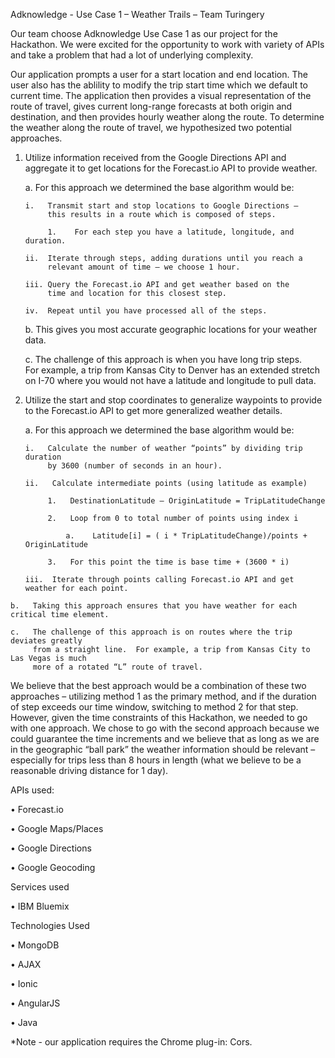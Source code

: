 Adknowledge - Use Case 1 – Weather Trails – Team Turingery

Our team choose Adknowledge Use Case 1 as our project for the Hackathon.  We 
were excited for the opportunity to work with variety of APIs and take a 
problem that had a lot of underlying complexity.  

Our application prompts a user for a start location and end location.  The 
user also has the ablility to modify the trip start time which we default to 
current time.  The application then provides a visual representation of the 
route of travel, gives current long-range forecasts at both origin and 
destination, and then provides hourly weather along the route.
To determine the weather along the route of travel, we hypothesized two 
potential approaches.  

   1)   Utilize information received from the Google Directions API and aggregate 
        it to get locations for the Forecast.io API to provide weather.
        
        a.  For this approach we determined the base algorithm would be:
            
            i.   Transmit start and stop locations to Google Directions – 
                 this results in a route which is composed of steps.
                 
                 1.    For each step you have a latitude, longitude, and duration.
                 
            ii.  Iterate through steps, adding durations until you reach a 
                 relevant amount of time – we choose 1 hour.  
                 
            iii. Query the Forecast.io API and get weather based on the 
                 time and location for this closest step.
                 
            iv.  Repeat until you have processed all of the steps.
        b.  This gives you most accurate geographic locations for your weather data.  
        
        c.  The challenge of this approach is when you have long trip steps.  
            For example, a trip from Kansas City to Denver has an extended stretch on 
            I-70 where you would not have a latitude and longitude to pull data.

   2)   Utilize the start and stop coordinates to generalize waypoints to provide 
        to the Forecast.io API to get more generalized weather details.  
        
        a.  For this approach we determined the base algorithm would be:
        
            i.   Calculate the number of weather “points” by dividing trip duration 
                 by 3600 (number of seconds in an hour).
                 
            ii.   Calculate intermediate points (using latitude as example)
            
                 1.   DestinationLatitude – OriginLatitude = TripLatitudeChange
                 
                 2.   Loop from 0 to total number of points using index i
                 
                     a.    Latitude[i] = ( i * TripLatitudeChange)/points + OriginLatitude
                     
                 3.   For this point the time is base time + (3600 * i)
                 
            iii.  Iterate through points calling Forecast.io API and get weather for each point.
            
	b.   Taking this approach ensures that you have weather for each critical time element.   
	
	c.   The challenge of this approach is on routes where the trip deviates greatly 
	     from a straight line.  For example, a trip from Kansas City to Las Vegas is much 
	     more of a rotated “L” route of travel.
	     
We believe that the best approach would be a combination of these two approaches – utilizing 
method 1 as the primary method, and if the duration of step exceeds our time window, switching 
to method 2 for that step.  However, given the time constraints of this Hackathon, we needed to 
go with one approach.  We chose to go with the second approach because we could guarantee the 
time increments and we believe that as long as we are in the geographic “ball park” the weather 
information should be relevant – especially for trips less than 8 hours in length (what we believe 
to be a reasonable driving distance for 1 day).

APIs used:

•	Forecast.io

•	Google Maps/Places

•	Google Directions

•	Google Geocoding

Services used

•	IBM Bluemix

Technologies Used

•	MongoDB

•	AJAX

•	Ionic

•	AngularJS

•	Java

*Note - our application requires the Chrome plug-in: Cors.
